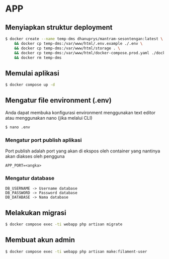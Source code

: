 # APP

## Menyiapkan struktur deployment
```bash
$ docker create --name temp-dms dhanuprys/mantram-sesontengan:latest \
    && docker cp temp-dms:/var/www/html/.env.example ./.env \
    && docker cp temp-dms:/var/www/html/storage . \
    && docker cp temp-dms:/var/www/html/docker-compose.prod.yaml ./docker-compose.yaml \
    && docker rm temp-dms
```

## Memulai aplikasi
```bash
$ docker compose up -d
```

## Mengatur file environment (.env)
Anda dapat membuka konfigurasi environment menggunakan text editor atau menggunakan nano (jika melalui CLI)
```bash
$ nano .env
```
### Mengatur port publish aplikasi
Port publish adalah port yang akan di ekspos oleh container yang nantinya akan diakses oleh pengguna
```
APP_PORT=<angka>
```

### Mengatur database
```
DB_USERNAME -> Username database
DB_PASSWORD -> Password database
DB_DATABASE -> Nama database
```

## Melakukan migrasi
```bash
$ docker compose exec -ti webapp php artisan migrate
```

## Membuat akun admin
```bash
$ docker compose exec -ti webapp php artisan make:filament-user
```
